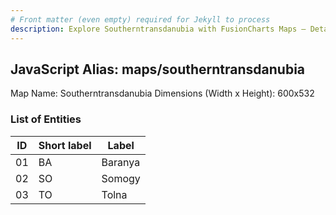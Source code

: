 ```yaml
---
# Front matter (even empty) required for Jekyll to process
description: Explore Southerntransdanubia with FusionCharts Maps – Detailed features for seamless integration. Try now & enhance your data visualization today! 
---
```


## JavaScript Alias: maps/southerntransdanubia

Map Name: Southerntransdanubia
Dimensions (Width x Height): 600x532





### List of Entities

ID | Short label | Label
---|---|---|
01|BA|Baranya
02|SO|Somogy
03|TO|Tolna

